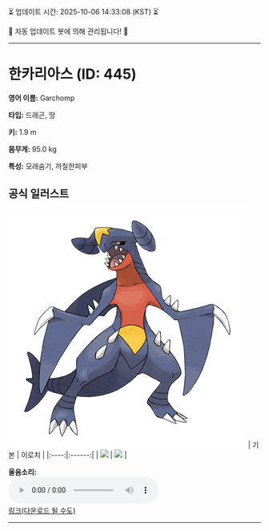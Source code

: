 
⏳ 업데이트 시간: 2025-10-06 14:33:08 (KST) ⏳

🤖 자동 업데이트 봇에 의해 관리됩니다! 🤖

---

# 한카리아스 (ID: 445)
**영어 이름:** Garchomp

**타입:** 드래곤, 땅

**키:** 1.9 m

**몸무게:** 95.0 kg

**특성:** 모래숨기, 까칠한피부

## 공식 일러스트
![](https://raw.githubusercontent.com/PokeAPI/sprites/master/sprites/pokemon/other/official-artwork/445.png)
| 기본 | 이로치 |
|:----:|:------:|
| <img src="http://play.pokemonshowdown.com/sprites/ani/garchomp.gif" width="200"> | <img src="http://play.pokemonshowdown.com/sprites/ani-shiny/garchomp.gif" width="200"> |

**울음소리:**<br><audio controls src="https://raw.githubusercontent.com/PokeAPI/cries/main/cries/pokemon/latest/445.ogg"></audio><br> [링크(다운로드 될 수도)](https://raw.githubusercontent.com/PokeAPI/cries/main/cries/pokemon/latest/445.ogg)


---
